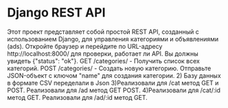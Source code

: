 # Django REST API
Этот проект представляет собой простой REST API, созданный с использованием Django, для управления категориями и объявлениями (ads).
Откройте браузер и перейдите по URL-адресу http://localhost:8000/ для проверки, работает ли API. Вы должны увидеть {"status": "ok"}.
GET /categories/ - Получить список всех категорий.
POST /categories/ - Создать новую категорию. Отправьте JSON-объект с ключом "name" для создания категории.
2) Базу данных в формате CSV переделали в Json
3)Реализовали для /cat метод GET и POST.
Реализовали для /ad метод GET POST.
4)Реализовали для /cat/:id метод GET.
Реализовали для /ad/:id метод GET.
